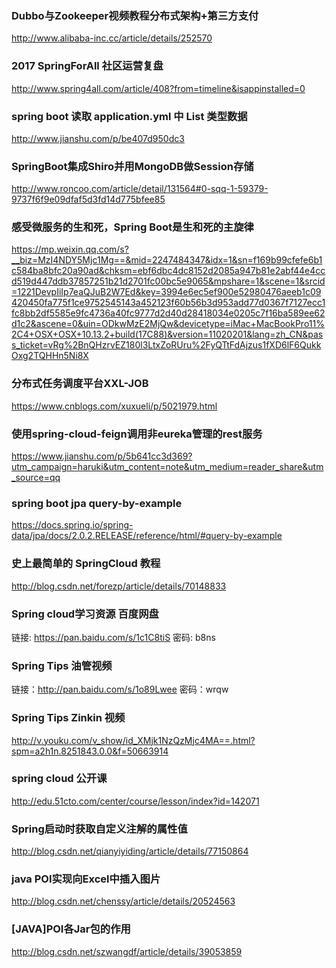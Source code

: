 ### Dubbo与Zookeeper视频教程分布式架构+第三方支付
http://www.alibaba-inc.cc/article/details/252570

### 2017 SpringForAll 社区运营复盘 
http://www.spring4all.com/article/408?from=timeline&isappinstalled=0

### spring boot 读取 application.yml 中 List 类型数据
http://www.jianshu.com/p/be407d950dc3

### SpringBoot集成Shiro并用MongoDB做Session存储
http://www.roncoo.com/article/detail/131564#0-sqq-1-59379-9737f6f9e09dfaf5d3fd14d775bfee85

### 感受微服务的生和死，Spring Boot是生和死的主旋律
https://mp.weixin.qq.com/s?__biz=MzI4NDY5Mjc1Mg==&mid=2247484347&idx=1&sn=f169b99cfefe6b1c584ba8bfc20a90ad&chksm=ebf6dbc4dc8152d2085a947b81e2abf44e4ccd519d447ddb37857251b21d2701fc00bc5e9065&mpshare=1&scene=1&srcid=1221DevpIiIp7eaQJuB2W7Ed&key=3994e6ec5ef900e52980476aeeb1c09420450fa775f1ce9752545143a452123f60b56b3d953add77d0367f7127ecc1fc8bb2df5585e9fc4736a40fc9777d2d40d28418034e0205c7f16ba589ee62d1c2&ascene=0&uin=ODkwMzE2MjQw&devicetype=iMac+MacBookPro11%2C4+OSX+OSX+10.13.2+build(17C88)&version=11020201&lang=zh_CN&pass_ticket=vRg%2BnQHzrvEZ180l3LtxZoRUru%2FyQTtFdAjzus1fXD6lF6QukkOxg2TQHHn5Ni8X

### 分布式任务调度平台XXL-JOB
https://www.cnblogs.com/xuxueli/p/5021979.html

### 使用spring-cloud-feign调用非eureka管理的rest服务
https://www.jianshu.com/p/5b641cc3d369?utm_campaign=haruki&utm_content=note&utm_medium=reader_share&utm_source=qq

### spring boot jpa query-by-example
https://docs.spring.io/spring-data/jpa/docs/2.0.2.RELEASE/reference/html/#query-by-example

### 史上最简单的 SpringCloud 教程
http://blog.csdn.net/forezp/article/details/70148833

### Spring cloud学习资源 百度网盘
链接: https://pan.baidu.com/s/1c1C8tiS 密码: b8ns

### Spring Tips 油管视频
链接：http://pan.baidu.com/s/1o89Lwee 密码：wrqw

### Spring Tips Zinkin 视频
http://v.youku.com/v_show/id_XMjk1NzQzMjc4MA==.html?spm=a2h1n.8251843.0.0&f=50663914

### spring cloud 公开课
http://edu.51cto.com/center/course/lesson/index?id=142071

### Spring启动时获取自定义注解的属性值
http://blog.csdn.net/qianyiyiding/article/details/77150864

### java POI实现向Excel中插入图片
http://blog.csdn.net/chenssy/article/details/20524563

### [JAVA]POI各Jar包的作用
http://blog.csdn.net/szwangdf/article/details/39053859